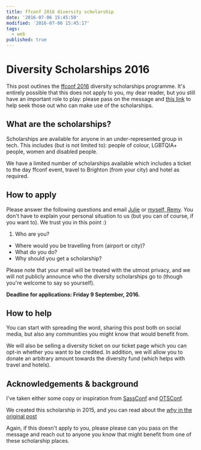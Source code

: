 ```yaml
---
title: ffconf 2016 diversity scholarship
date: '2016-07-06 15:45:50'
modified: '2016-07-06 15:45:17'
tags:
  - web
published: true
---
```

# Diversity Scholarships 2016

This post outlines the [ffconf 2016](https://2016.ffconf.org) diversity scholarships programme. It's entirely possible that this does not apply to you, my dear reader, but you still have an important role to play: please pass on the message and [this link](http://ffconf.org/scholarship) to help seek those out who can make use of the scholarships.

<!--more-->

## What are the scholarships?

Scholarships are available for anyone in an under-represented group in tech. This includes (but is not limited to): people of colour, LGBTQIA+ people, women and disabled people.

We have a limited number of scholarships available which includes a ticket to the day ffconf event, travel to Brighton (from your city) and hotel as required.

## How to apply

Please answer the following questions and email [Julie](mailto:julie@leftlogic.com) or [myself, Remy](mailto:remy@leftlogic.com). You don't have to explain your personal situation to us (but you can of course, if you want to). We trust you in this point :)

1. Who are you?
- Where would you be travelling from (airport or city)?
- What do you do?
- Why should you get a scholarship?

Please note that your email will be treated with the utmost privacy, and we will not publicly announce who the diversity scholarships go to (though you're welcome to say so yourself).

**Deadline for applications: Friday 9 September, 2016.**

## How to help

You can start with spreading the word, sharing this post both on social media, but also any communities you might know that would benefit from.

We will also be selling a diversity ticket on our ticket page which you can opt-in whether you want to be credited. In addition, we will allow you to donate an arbitrary amount towards the diversity fund (which helps with travel and hotels).

## Acknowledgements & background

I've taken either some copy or inspiration from [SassConf](http://sassconf.com/#scholarships) and [OTSConf](http://blog.otsconf.com/post/121589262220/how-to-apply-for-community-and-diversity-tickets).

We created this scholarship in 2015, and you can read about the [*why* in the original post](https://remysharp.com/2015/08/28/diversity-scholarships#why)

Again, if this doesn't apply to you, please please can you pass on the message and reach out to anyone you know that might benefit from one of these scholarship places.

